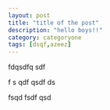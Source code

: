 ```yaml
---
layout: post
title: "title of the post"
description: "hello boys!!"
category: categoryone
tags: [dsqf,azeez]
---
```




fdqsdfq sdf

f s
qdf
 qsdf
 ds


 fsqd fsdf qsd